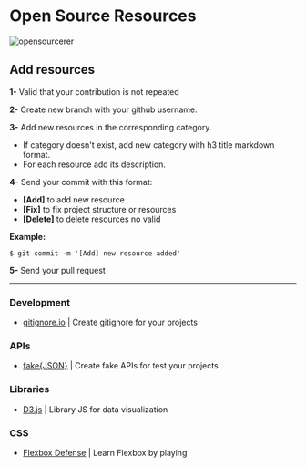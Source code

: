 # Open Source Resources

![opensourcerer](https://res.cloudinary.com/dargjxuh5/image/upload/v1574698467/logos/os_vgu8ao.svg)

## Add resources

**1-** Valid that your contribution is not repeated

**2-** Create new branch with your github username.

**3-** Add new resources in the corresponding category.

- If category doesn't exist, add new category with h3 title markdown format.
- For each resource add its description.

**4-** Send your commit with this format:

- **[Add]** to add new resource
- **[Fix]** to fix project structure or resources
- **[Delete]** to delete resources no valid

**Example:**

`$ git commit -m '[Add] new resource added'`

**5-** Send your pull request

---

### Development

- [gitignore.io](https://www.toptal.com/developers/gitignore) | Create gitignore for your projects

### APIs

- [fake{JSON}](https://fakejson.com/) | Create fake APIs for test your projects

### Libraries

- [D3.js](https://d3js.org/) | Library JS for data visualization

### CSS

- [Flexbox Defense](http://www.flexboxdefense.com/) | Learn Flexbox by playing

